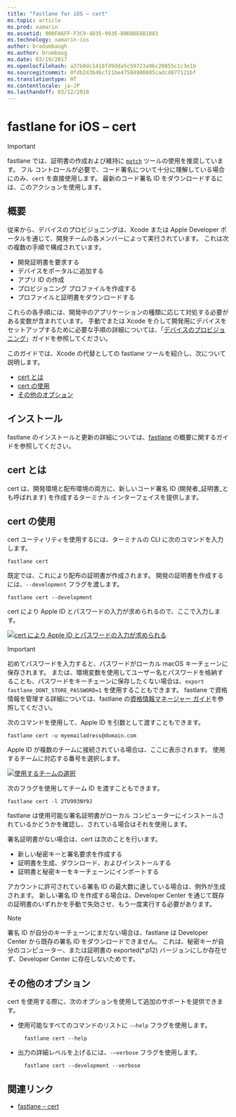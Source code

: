 ```yaml
---
title: "fastlane for iOS – cert"
ms.topic: article
ms.prod: xamarin
ms.assetid: 900FA6FF-F3C9-4D35-993E-B0D88E6B1883
ms.technology: xamarin-ios
author: bradumbaugh
ms.author: brumbaug
ms.date: 03/19/2017
ms.openlocfilehash: a37b0dc1418fd9dda5c59723a96c20855c1c3e1b
ms.sourcegitcommit: 0fdb243b46cf21be47584900805cadcd077121bf
ms.translationtype: HT
ms.contentlocale: ja-JP
ms.lasthandoff: 03/12/2018
---
```

# <a name="fastlane-for-ios--cert"></a>fastlane for iOS – cert

> [!IMPORTANT]
> fastlane では、証明書の作成および維持に [`match`](~/ios/deploy-test/provisioning/fastlane/match.md) ツールの使用を推奨しています。 フル コントロールが必要で、コード署名について十分に理解している場合にのみ、`cert` を直接使用します。 最新のコード署名 ID をダウンロードするには、このアクションを使用します。

## <a name="overview"></a>概要

従来から、デバイスのプロビジョニングは、Xcode または Apple Developer ポータルを通じて、開発チームの各メンバーによって実行されています。 これは次の複数の手順で構成されています。

- 開発証明書を要求する
- デバイスをポータルに追加する
- アプリ ID の作成
- プロビジョニング プロファイルを作成する
- プロファイルと証明書をダウンロードする

これらの各手順には、開発中のアプリケーションの種類に応じて対処する必要がある変数が含まれています。 手動でまたは Xcode を介して開発用にデバイスをセットアップするために必要な手順の詳細については、「[デバイスのプロビジョニング](~/ios/get-started/installation/device-provisioning/index.md)」ガイドを参照してください。

このガイドでは、Xcode の代替としての fastlane ツールを紹介し、次について説明します。

- [cert とは](#whatiscert)
- [cert の使用](#using)
- [その他のオプション](#options)

## <a name="installation"></a>インストール

fastlane のインストールと更新の詳細については、[fastlane](~/ios/deploy-test/provisioning/fastlane/index.md#Installation) の概要に関するガイドを参照してください。

<a name="whatiscert" />

## <a name="what-is-cert"></a>cert とは

cert は、開発環境と配布環境の両方に、新しいコード署名 ID (開発者_証明書_とも呼ばれます) を作成するターミナル インターフェイスを提供します。

<a name="using" />

## <a name="using-cert"></a>cert の使用

cert ユーティリティを使用するには、ターミナルの CLI に次のコマンドを入力します。

    fastlane cert

既定では、これにより配布の証明書が作成されます。 開発の証明書を作成するには、`--development` フラグを渡します。

    fastlane cert --development

cert により Apple ID とパスワードの入力が求められるので、ここで入力します。

[![](cert-images/fastlane-image1.png "cert により Apple ID とパスワードの入力が求められる")](cert-images/fastlane-image1.png#lightbox)

> [!IMPORTANT]
> 初めてパスワードを入力すると、パスワードがローカル macOS キーチェーンに保存されます。 または、環境変数を使用してユーザー名とパスワードを格納することも、パスワードをキーチェーンに保存したくない場合は、`export fastlane_DONT_STORE_PASSWORD=1` を使用することもできます。 fastlane で資格情報を管理する詳細については、fastlane の[資格情報マネージャー ガイド](https://github.com/fastlane/fastlane/blob/master/credentials_manager/README.md)を参照してください。

次のコマンドを使用して、Apple ID を引数として渡すこともできます。

    fastlane cert -u myemailadress@domain.com

Apple ID が複数のチームに接続されている場合は、ここに表示されます。 使用するチームに対応する番号を選択します。

[![](cert-images/fastlane-image2.png "使用するチームの選択")](cert-images/fastlane-image2.png#lightbox)

次のフラグを使用してチーム ID を渡すこともできます。

    fastlane cert -l 2TU993NY9J

fastlane は使用可能な署名証明書がローカル コンピューターにインストールされているかどうかを確認し、されている場合はそれを使用します。

署名証明書がない場合は、cert は次のことを行います。

- 新しい秘密キーと署名要求を作成する
- 証明書を生成、ダウンロード、およびインストールする
- 証明書と秘密キーをキーチェーンにインポートする

アカウントに許可されている署名 ID の最大数に達している場合は、例外が生成されます。 新しい署名 ID を作成する場合は、Developer Center を通じて既存の証明書のいずれかを手動で失効させ、もう一度実行する必要があります。

> [!NOTE]
> 署名 ID が自分のキーチェーンにまだない場合は、fastlane は Developer Center から既存の署名 ID をダウンロードできません。 これは、秘密キーが自分のコンピューター、または証明書の exported(*.p12) バージョンにしか存在せず、Developer Center に存在しないためです。

<a name="options" />

## <a name="additional-options"></a>その他のオプション

cert を使用する際に、次のオプションを使用して追加のサポートを提供できます。

- 使用可能なすべてのコマンドのリストに `-–help` フラグを使用します。

        fastlane cert --help

- 出力の詳細レベルを上げるには、`-–verbose` フラグを使用します。

        fastlane cert --development --verbose


## <a name="related-links"></a>関連リンク

- [fastlane – cert](https://github.com/fastlane/fastlane/blob/master/cert/README.md)
